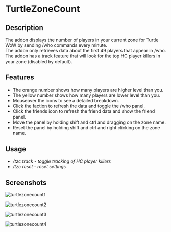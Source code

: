 # TurtleZoneCount

## Description
The addon displays the number of players in your current zone for Turtle WoW by sending /who commands every minute.  
The addon only retrieves data about the first 49 players that appear in /who.  
The addon has a track feature that will look for the top HC player killers in your zone (disabled by default).

## Features  
- The orange number shows how many players are higher level than you.    
- The yellow number shows how many players are lower level than you.    
- Mouseover the icons to see a detailed breakdown.    
- Click the faction to refresh the data and toggle the /who panel.    
- Click the friends icon to refresh the friend data and show the friend panel.    
- Move the panel by holding shift and ctrl and dragging on the zone name.    
- Reset the panel by holding shift and ctrl and right clicking on the zone name.    

## Usage
- */tzc track - toggle tracking of HC player killers*
- */tzc reset - reset settings*

## Screenshots

![turtlezonecount1](https://user-images.githubusercontent.com/107083057/236358275-c11eb9e2-9687-4255-a19a-cbe5b4e6efee.png) 

![turtlezonecount2](https://user-images.githubusercontent.com/107083057/236358274-1f777f11-e075-40f0-95c0-dea3ccc2fd55.png)

![turtlezonecount3](https://user-images.githubusercontent.com/107083057/236590992-92b8c6a1-d053-438b-80e2-55285711a82b.png)

![turtlezonecount4](https://user-images.githubusercontent.com/107083057/236590991-d6daab9d-3001-428b-9bd5-99933199a20f.png)

